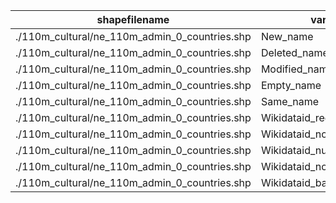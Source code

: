 shapefilename                                  |  var                     |  value
-----------------------------------------------|--------------------------|-------
./110m_cultural/ne_110m_admin_0_countries.shp  |  New_name                |  209
./110m_cultural/ne_110m_admin_0_countries.shp  |  Deleted_name            |  0
./110m_cultural/ne_110m_admin_0_countries.shp  |  Modified_name           |  15
./110m_cultural/ne_110m_admin_0_countries.shp  |  Empty_name              |  1
./110m_cultural/ne_110m_admin_0_countries.shp  |  Same_name               |  3492
./110m_cultural/ne_110m_admin_0_countries.shp  |  Wikidataid_redirected   |  0
./110m_cultural/ne_110m_admin_0_countries.shp  |  Wikidataid_notfound     |  0
./110m_cultural/ne_110m_admin_0_countries.shp  |  Wikidataid_null         |  0
./110m_cultural/ne_110m_admin_0_countries.shp  |  Wikidataid_notnull      |  177
./110m_cultural/ne_110m_admin_0_countries.shp  |  Wikidataid_badformated  |  0
